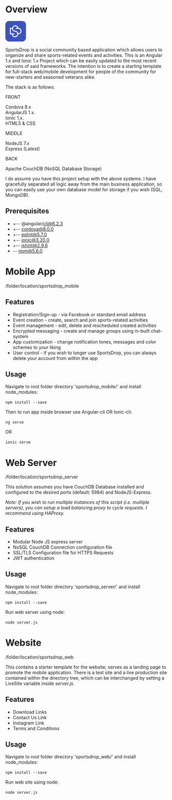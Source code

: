# Overview
![alt text](logo.png "SportsDrop")

SportsDrop is a social community based application which allows users to organize and share sports-related events and activities. This is an Angular 1.x and Ionic 1.x Project which can be easily updated to the most recent versions of said frameworks. The intention is to create a starting template for full-stack web/mobile development for people of the community for new-starters and seasoned veterans alike.

The stack is as follows:

FRONT                          

Cordova 8.x                   
AngularJS 1.x.              
Ionic 1.x.                  
HTML5 & CSS

MIDDLE 

NodeJS 7.x              
Express (Latest)

BACK

Apache CouchDB
(NoSQL Database Storage)            

I do assume you have this project setup with the above systems. I have gracefully separated all logic away from the main
business application, so you can easily use your own database model for storage if you wish (SQL, MongoDB).

## Prerequisites

* +-- @angular/cli@6.2.3
* +-- cordova@8.0.0
* +-- eslint@5.7.0
* +-- ionic@3.20.0
* +-- jshint@2.9.6
* -- npm@5.6.0

# Mobile App

/folder/location/sportsdrop_mobile

## Features

* Registration/Sign-up - via Facebook or standard email address
* Event creation - create, search and join sports-related activities
* Event management - edit, delete and rescheduled created activities
* Encrypted messaging - create and manage groups using in-built chat-system
* App customization - change notification tones, messages and color schemes to your liking
* User control - if you wish to longer use SportsDrop, you can always delete your account from within the app

## Usage

Navigate to root folder directory 'sportsdrop_mobile/' and install node_modules:

`npm install --save`

Then to run app inside browser use Angular-cli OR Ionic-cli:

`ng serve`  

OR  

`ionic serve`

# Web Server

/folder/location/sportsdrop_server

This solution assumes you have CouchDB Database installed and configured to the desired ports (default: 5984) and NodeJS-Express. 

*Note: If you wish to run multiple instances of this script (i.e. multiple servers), you can setup a load balancing proxy to cycle requests. I recommend using HAProxy.*

## Features

* Modular Node JS express server
* NoSQL CouchDB Connection configuration file
* SSL/TLS Configuration file for HTTPS Requests
* JWT authentication

## Usage

Navigate to root folder directory 'sportsdrop_server/' and install node_modules:

`npm install --save`

Run web server using node:

`node server.js`

# Website

/folder/location/sportsdrop_web

This contains a starter template for the website; serves as a landing page to promote the mobile application. There is a test site and a live production site contained within the directory tree, which can be interchanged by setting a LiveSite variable inside *server.js*.

## Features

* Download Links
* Contact Us Link
* Instagram Link
* Terms and Conditions

## Usage

Navigate to root folder directory 'sportsdrop_web/' and install node_modules:

`npm install --save`

Run web site using node:

`node server.js`

